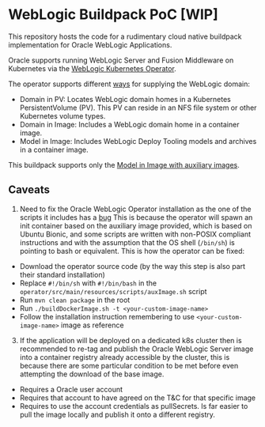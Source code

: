 # WebLogic Buildpack PoC [WIP]

This repository hosts the code for a rudimentary cloud native buildpack implementation for Oracle WebLogic Applications.

Oracle supports running WebLogic Server and Fusion Middleware on Kubernetes via the [WebLogic Kubernetes Operator](https://oracle.github.io/weblogic-kubernetes-operator/).

The operator supports different [ways](https://oracle.github.io/weblogic-kubernetes-operator/userguide/managing-domains/choosing-a-model/) for supplying the WebLogic domain:

* Domain in PV: Locates WebLogic domain homes in a Kubernetes PersistentVolume (PV). This PV can reside in an NFS file system or other Kubernetes volume types.
* Domain in Image: Includes a WebLogic domain home in a container image.
* Model in Image: Includes WebLogic Deploy Tooling models and archives in a container image.

This buildpack supports only the [Model in Image with auxiliary images](https://oracle.github.io/weblogic-kubernetes-operator/userguide/managing-domains/model-in-image/auxiliary-images/).

## Caveats

1. Need to fix the Oracle WebLogic Operator installation as the one of the scripts it includes has a [bug](https://github.com/oracle/weblogic-kubernetes-operator/issues/2819#issuecomment-1060816388)
This is because the operator will spawn an init container based on the auxiliary image provided, which is based on Ubuntu Bionic,
and some scripts are written with non-POSIX compliant instructions and with the assumption that the OS shell (`/bin/sh`) is pointing to bash or equivalent.
This is how the operator can be fixed:
* Download the operator source code (by the way this step is also part their standard installation)
* Replace `#!/bin/sh` with `#!/bin/bash` in the `operator/src/main/resources/scripts/auxImage.sh` script
* Run `mvn clean package` in the root
* Run `./buildDockerImage.sh -t <your-custom-image-name>`
* Follow the installation instruction remembering to use `<your-custom-image-name>` image as reference

3. If the application will be deployed on a dedicated k8s cluster then is recommended to re-tag and publish the Oracle WebLogic Server image
into a container registry already accessible by the cluster, this is because there are some particular condition to be met before even attempting
the download of the base image.
* Requires a Oracle user account
* Requires that account to have agreed on the T&C for that specific image
* Requires to use the account credentials as pullSecrets.
Is far easier to pull the image locally and publish it onto a different registry.